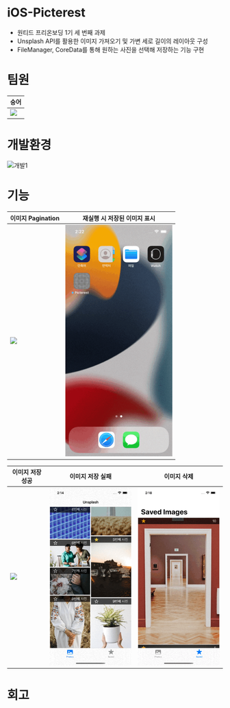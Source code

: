 # iOS-Picterest
- 원티드 프리온보딩 1기 세 번째 과제
- Unsplash API를 활용한 이미지 가져오기 및 가변 세로 길이의 레이아웃 구성
- FileManager, CoreData를 통해 원하는 사진을 선택해 저장하는 기능 구현

# 팀원
|숭어|
|--|
|[<img src="https://avatars.githubusercontent.com/u/31765530?v=4" width="200">](https://github.com/hhhan0315)|

# 개발환경
![개발1](https://img.shields.io/badge/iOS-13.1-silver)

# 기능
|이미지 Pagination|재실행 시 저장된 이미지 표시|
|--|--|
|<img src="https://github.com/hhhan0315/ios-wanted-Picterest/blob/main/스크린샷/이미지_Pagination.gif" width="250">|<img src="https://github.com/hhhan0315/ios-wanted-Picterest/blob/main/스크린샷/저장된_사진_표현.gif" width="250">|

|이미지 저장 성공|이미지 저장 실패|이미지 삭제|
|--|--|--|
|<img src="https://github.com/hhhan0315/ios-wanted-Picterest/blob/main/스크린샷/이미지_저장_성공.gif" width="250">|<img src="https://github.com/hhhan0315/ios-wanted-Picterest/blob/main/스크린샷/이미지_저장_실패.gif" width="250">|<img src="https://github.com/hhhan0315/ios-wanted-Picterest/blob/main/스크린샷/이미지 삭제.gif" width="250">|

# 회고
